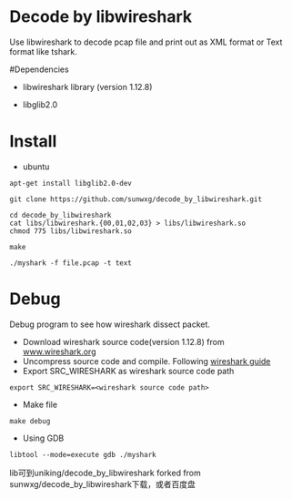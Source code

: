 # Decode by libwireshark
Use libwireshark to decode pcap file and print out as XML format or Text format like tshark.

#Dependencies
* libwireshark library (version 1.12.8)

* libglib2.0

# Install
- ubuntu
```
apt-get install libglib2.0-dev

git clone https://github.com/sunwxg/decode_by_libwireshark.git

cd decode_by_libwireshark
cat libs/libwireshark.{00,01,02,03} > libs/libwireshark.so
chmod 775 libs/libwireshark.so

make

./myshark -f file.pcap -t text
```

# Debug
Debug program to see how wireshark dissect packet.
- Download wireshark source code(version 1.12.8) from www.wireshark.org
- Uncompress source code and compile. Following [wireshark guide](https://www.wireshark.org/docs/wsug_html/#ChBuildInstallUnixBuild)
- Export SRC_WIRESHARK as wireshark source code path
```
export SRC_WIRESHARK=<wireshark source code path>
```
- Make file
```
make debug
```
- Using GDB
```
libtool --mode=execute gdb ./myshark
```

lib可到uniking/decode_by_libwireshark forked from sunwxg/decode_by_libwireshark下载，或者百度盘

